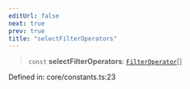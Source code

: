 ```yaml
---
editUrl: false
next: true
prev: true
title: "selectFilterOperators"
---
```


> `const` **selectFilterOperators**: [`FilterOperator`](/api/type-aliases/filteroperator/)[]

Defined in: core/constants.ts:23
